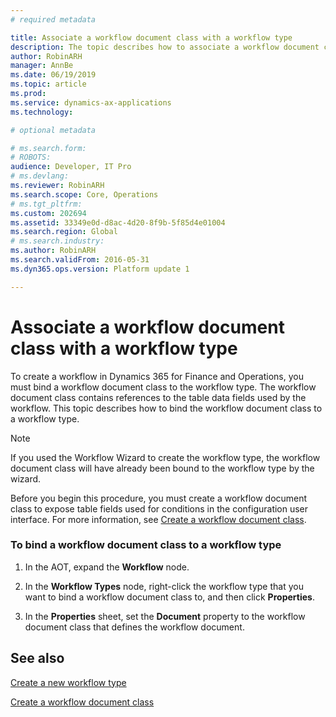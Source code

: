 ```yaml
---
# required metadata

title: Associate a workflow document class with a workflow type
description: The topic describes how to associate a workflow document class with a workflow type in Dynamics 365 for Finance and Operations.
author: RobinARH
manager: AnnBe
ms.date: 06/19/2019
ms.topic: article
ms.prod: 
ms.service: dynamics-ax-applications
ms.technology: 

# optional metadata

# ms.search.form: 
# ROBOTS: 
audience: Developer, IT Pro
# ms.devlang: 
ms.reviewer: RobinARH
ms.search.scope: Core, Operations
# ms.tgt_pltfrm: 
ms.custom: 202694
ms.assetid: 33349e0d-d8ac-4d20-8f9b-5f85d4e01004
ms.search.region: Global
# ms.search.industry: 
ms.author: RobinARH
ms.search.validFrom: 2016-05-31
ms.dyn365.ops.version: Platform update 1

---
```


# Associate a workflow document class with a workflow type 

To create a workflow in Dynamics 365 for Finance and Operations, you must bind a workflow document class to the workflow type. The workflow document class contains references to the table data fields used by the workflow. This topic describes how to bind the workflow document class to a workflow type.


> [!NOTE]
> <P>If you used the Workflow Wizard to create the workflow type, the workflow document class will have already been bound to the workflow type by the wizard.</P>



Before you begin this procedure, you must create a workflow document class to expose table fields used for conditions in the configuration user interface. For more information, see [Create a workflow document class](workflow-type-document-create.md).

### To bind a workflow document class to a workflow type

1.  In the AOT, expand the **Workflow** node.

2.  In the **Workflow Types** node, right-click the workflow type that you want to bind a workflow document class to, and then click **Properties**.

3.  In the **Properties** sheet, set the **Document** property to the workflow document class that defines the workflow document.

## See also

[Create a new workflow type](workflow-type-create-new.md)

[Create a workflow document class](workflow-type-document-create.md)
